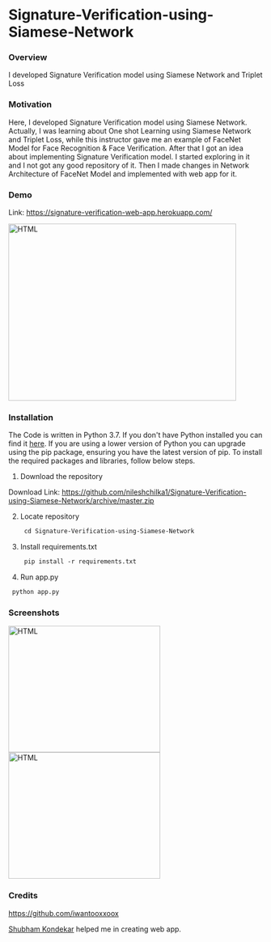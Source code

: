 # Signature-Verification-using-Siamese-Network

### Overview
I developed Signature Verification model using Siamese Network and Triplet Loss

### Motivation
Here, I developed Signature Verification model using Siamese Network. Actually, I was learning about One shot Learning using Siamese Network and Triplet Loss, while this instructor gave me an example of FaceNet Model for Face Recognition & Face Verification. After that I got an idea about implementing Signature Verification model.
I started exploring in it and I not got any good repository of it. Then I made changes in Network Architecture of FaceNet Model and implemented with web app for it.

### Demo
Link: https://signature-verification-web-app.herokuapp.com/

<img src = "https://github.com/nileshchilka1/Signature-Verification-using-Siamese-Network/blob/master/web%20page.PNG"
         alt = "HTML" height = "350" width = "450" />
         
### Installation
The Code is written in Python 3.7. If you don't have Python installed you can find it [here](https://www.python.org/downloads/). If you are using a lower version of Python you can upgrade using the pip package, ensuring you have the latest version of pip. To install the required packages and libraries, follow below steps.


1. Download the repository

Download Link: https://github.com/nileshchilka1/Signature-Verification-using-Siamese-Network/archive/master.zip

2. Locate repository

    ```markdown
     cd Signature-Verification-using-Siamese-Network
    ```

3. Install requirements.txt
         
   ```markdown
    pip install -r requirements.txt
   ```
   
 4. Run app.py
   
   ```markdown
    python app.py
   ```
   
### Screenshots
   
   <img src = "https://github.com/nileshchilka1/Signature-Verification-using-Siamese-Network/blob/master/ScreenShot1.PNG"
         alt = "HTML" height = "250" width = "300" />
   <img src = "https://github.com/nileshchilka1/Signature-Verification-using-Siamese-Network/blob/master/ScreenShot2.PNG"
         alt = "HTML" height = "250" width = "300" />
 
   
### Credits
   https://github.com/iwantooxxoox
   
   [Shubham Kondekar](https://github.com/kondekarshubham123) helped me in creating web app.
   
